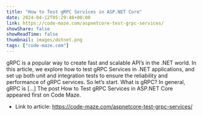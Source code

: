 ```yaml
---
title: "How to Test gRPC Services in ASP.NET Core"
date: 2024-04-12T05:29:48+00:00
link: https://code-maze.com/aspnetcore-test-grpc-services/
showShare: false
showReadTime: false
thumbnail: images/dotnet.png
tags: ["code-maze.com"]
---
```

gRPC is a popular way to create fast and scalable API’s in the .NET world. In this article, we explore how to test gRPC Services in .NET applications, and set up both unit and integration tests to ensure the reliability and performance of gRPC services. So let’s start. What is gRPC? In general, gRPC is […]
The post How to Test gRPC Services in ASP.NET Core appeared first on Code Maze.

- Link to article: https://code-maze.com/aspnetcore-test-grpc-services/
